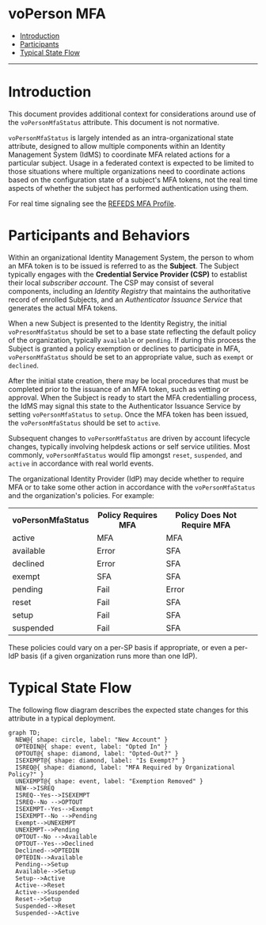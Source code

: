 # voPerson MFA

* [Introduction](#introduction)
* [Participants](#participants-and-behaviors)
* [Typical State Flow](#typical-state-flow)
---
# Introduction

This document provides additional context for considerations around use of the
`voPersonMfaStatus` attribute. This document is not normative.

`voPersonMfaStatus` is largely intended as an intra-organizational state
attribute, designed to allow multiple components within an Identity Management
System (IdMS) to coordinate MFA related actions for a particular subject. Usage in a
federated context is expected to be limited to those situations where multiple
organizations need to coordinate actions based on the configuration state of a
subject's MFA tokens, not the real time aspects of whether the subject has performed
authentication using them.

For real time signaling see the [REFEDS MFA Profile](https://refeds.org/profile/mfa).

# Participants and Behaviors

Within an organizational Identity Management System, the person to whom an MFA
token is to be issued is referred to as the **Subject**. The Subject typically
engages with the **Credential Service Provider (CSP)** to establist their local
_subscriber account_. The CSP may consist of several components, including an
_Identity Registry_ that maintains the authoritative record of enrolled Subjects,
and an _Authenticator Issuance Service_ that generates the actual MFA tokens.

When a new Subject is presented to the Identity Registry, the initial
`voPresonMfaStatus` should be set to a base state reflecting the default
policy of the organization, typically `available` or `pending`. If during
this process the Subject is granted a policy exemption or declines to
participate in MFA, `voPersonMfaStatus` should be set to an appropriate
value, such as `exempt` or `declined`.

After the initial state creation, there may be local procedures that must
be completed prior to the issuance of an MFA token, such as vetting or
approval. When the Subject is ready to start the MFA credentialling process,
the IdMS may signal this state to the Authenticator Issuance Service by
setting `voPersonMfaStatus` to `setup`. Once the MFA token has been issued,
the `voPersonMfaStatus` should be set to `active`. 

Subsequent changes to `voPersonMfaStatus` are driven by account lifecycle
changes, typically involving helpdesk actions or self service utilities.
Most commonly, `voPersonMfaStatus` would flip amongst `reset`, `suspended`,
and `active` in accordance with real world events.

The organizational Identity Provider (IdP) may decide whether to require
MFA or to take some other action in accordance with the `voPersonMfaStatus`
and the organization's policies. For example:

<table>
  <tr>
    <th>voPersonMfaStatus</th>
    <th>Policy Requires MFA</th>
    <th>Policy Does Not Require MFA<th>
  </tr>

  <tr>
    <td>active</td>
    <td>MFA</td>
    <td>MFA</td>
  </tr>

  <tr>
    <td>available</td>
    <td>Error</td>
    <td>SFA</td>
  </tr>

  <tr>
    <td>declined</td>
    <td>Error</td>
    <td>SFA</td>
  </tr>

  <tr>
    <td>exempt</td>
    <td>SFA</td>
    <td>SFA</td>
  </tr>

  <tr>
    <td>pending</td>
    <td>Fail</td>
    <td>Error</td>
  </tr>

  <tr>
    <td>reset</td>
    <td>Fail</td>
    <td>SFA</td>
  </tr>

  <tr>
    <td>setup</td>
    <td>Fail</td>
    <td>SFA</td>
  </tr>

  <tr>
    <td>suspended</td>
    <td>Fail</td>
    <td>SFA</td>
  </tr>
</table>

These policies could vary on a per-SP basis if appropriate, or even a
per-IdP basis (if a given organization runs more than one IdP).

# Typical State Flow

The following flow diagram describes the expected state changes for this
attribute in a typical deployment.

```mermaid
graph TD;
  NEW@{ shape: circle, label: "New Account" }
  OPTEDIN@{ shape: event, label: "Opted In" }
  OPTOUT@{ shape: diamond, label: "Opted-Out?" }
  ISEXEMPT@{ shape: diamond, label: "Is Exempt?" }
  ISREQ@{ shape: diamond, label: "MFA Required by Organizational Policy?" }
  UNEXEMPT@{ shape: event, label: "Exemption Removed" }
  NEW-->ISREQ
  ISREQ--Yes-->ISEXEMPT
  ISREQ--No -->OPTOUT
  ISEXEMPT--Yes-->Exempt
  ISEXEMPT--No -->Pending
  Exempt-->UNEXEMPT
  UNEXEMPT-->Pending
  OPTOUT--No -->Available
  OPTOUT--Yes-->Declined
  Declined-->OPTEDIN
  OPTEDIN-->Available
  Pending-->Setup
  Available-->Setup
  Setup-->Active
  Active-->Reset
  Active-->Suspended
  Reset-->Setup
  Suspended-->Reset
  Suspended-->Active
```
